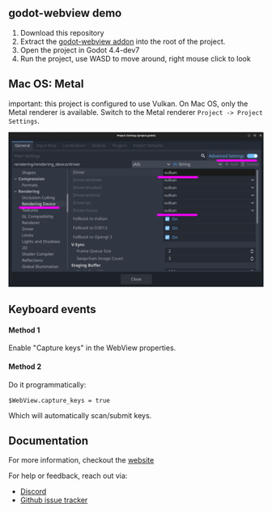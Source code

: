 ## godot-webview demo

1. Download this repository
2. Extract the [godot-webview addon](https://godotwebview.com/pages/downloads/) into the root of the project.
3. Open the project in Godot 4.4-dev7
4. Run the project, use WASD to move around, right mouse click to look

## Mac OS: Metal

important: this project is configured to use Vulkan. On Mac OS, only the 
Metal renderer is available. Switch to the Metal renderer 
`Project -> Project Settings`.

![](metal.png)

## Keyboard events

#### Method 1

Enable "Capture keys" in the WebView properties.

#### Method 2

Do it programmatically:

```
$WebView.capture_keys = true
```

Which will automatically scan/submit keys.

## Documentation

For more information, checkout the [website](https://github.com/kroketio/godot-webview-demo)

For help or feedback, reach out via:
- [Discord](https://discord.gg/jjuyfgbE7m)
- [Github issue tracker](https://github.com/kroketio/godot-webview-meta/issues)

